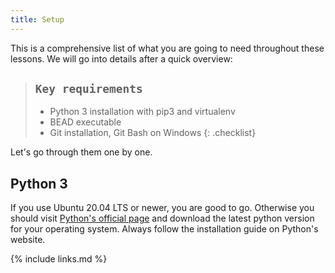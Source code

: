 ```yaml
---
title: Setup
---
```

This is a comprehensive list of what you are going to need throughout these lessons. We will go into details after a quick overview:
> ## `Key requirements`
>
> * Python 3 installation with pip3 and virtualenv
> * BEAD executable
> * Git installation, Git Bash on Windows
{: .checklist}

Let's go through them one by one.

## Python 3
If you use Ubuntu 20.04 LTS or newer, you are good to go. Otherwise you should visit [Python's official page](https://www.python.org/downloads/)
and download the latest python version for your operating system. Always follow the installation guide on Python's website.

{% include links.md %}
